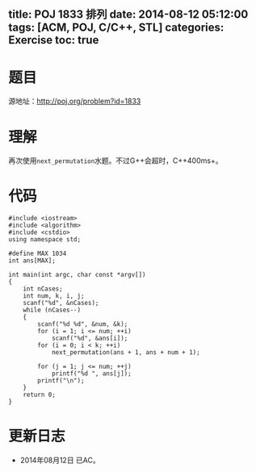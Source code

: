 ﻿title: POJ 1833 排列
date: 2014-08-12 05:12:00
tags: [ACM, POJ, C/C++, STL]
categories: Exercise
toc: true
---
# 题目
源地址：http://poj.org/problem?id=1833

# 理解
再次使用`next_permutation`水题。不过G++会超时，C++400ms+。

<!-- more -->

# 代码
```
#include <iostream>
#include <algorithm>
#include <cstdio>
using namespace std;

#define MAX 1034
int ans[MAX];

int main(int argc, char const *argv[])
{
    int nCases;
    int num, k, i, j;
    scanf("%d", &nCases);
    while (nCases--)
    {
        scanf("%d %d", &num, &k);
        for (i = 1; i <= num; ++i)
            scanf("%d", &ans[i]);
        for (i = 0; i < k; ++i)
            next_permutation(ans + 1, ans + num + 1);

        for (j = 1; j <= num; ++j)
            printf("%d ", ans[j]);
        printf("\n");
    }
    return 0;
}
```
	
# 更新日志
- 2014年08月12日 已AC。